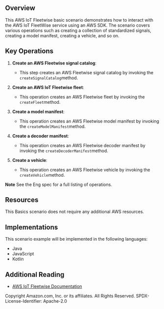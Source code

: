 ## Overview
This AWS IoT Fleetwise basic scenario demonstrates how to interact with the AWS IoT FleetWise service using an AWS SDK. The scenario covers various operations such as creating a collection of standardized signals, creating a model manifest, creating a vehicle, and so on.

## Key Operations

1. **Create an AWS Fleetwise signal catalog**:
   - This step creates an AWS Fleetwise signal catalog by invoking the `createSignalCatalog`method.

2. **Create an AWS IoT Fleetwise fleet**:
   - This operation creates an AWS Fleetwise fleet by invoking the `createFleet`method.

3. **Create a model manifest**:
   - This operation creates an AWS Fleetwise model manifest by invoking the `createModelManifest`method.

4. **Create a decoder manifest**:
   - This operation creates an AWS Fleetwise decoder manifest by invoking the `createDecoderManifest`method.

5. **Create a vehicle**:
   - This operation creates an AWS Fleetwise vehicle by invoking the `createVehicle`method.

**Note** See the Eng spec for a full listing of operations. 

## Resources

This Basics scenario does not require any additional AWS resources.

## Implementations

This scenario example will be implemented in the following languages:

- Java
- JavaScript
- Kotlin

## Additional Reading

- [AWS IoT Fleetwise Documentation](https://docs.aws.amazon.com/iot-fleetwise/latest/developerguide/what-is-iotfleetwise.html)

Copyright Amazon.com, Inc. or its affiliates. All Rights Reserved. SPDX-License-Identifier: Apache-2.0

